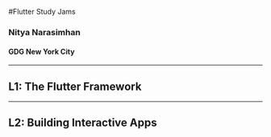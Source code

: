 #Flutter Study Jams
### Nitya Narasimhan 
#### GDG New York City

---
## L1: The Flutter Framework

---

## L2: Building Interactive Apps


